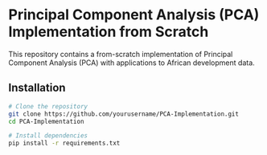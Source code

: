 # Principal Component Analysis (PCA) Implementation from Scratch

This repository contains a from-scratch implementation of Principal Component Analysis (PCA) with applications to African development data.

## Installation

```bash
# Clone the repository
git clone https://github.com/yourusername/PCA-Implementation.git
cd PCA-Implementation

# Install dependencies
pip install -r requirements.txt
